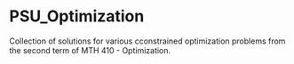 # PSU_Optimization
Collection of solutions for various cconstrained optimization problems from the second term of MTH 410 - Optimization.
